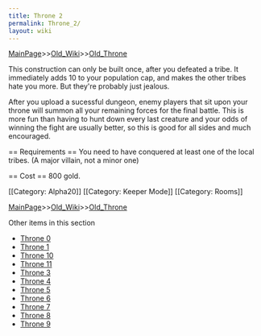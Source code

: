 ```yaml
---
title: Throne 2
permalink: Throne_2/
layout: wiki
---
```


[MainPage](/keeperrl_wiki/ "wikilink")>>[Old_Wiki](/keeperrl_wiki/Old_Wiki "wikilink")>>[Old_Throne](/keeperrl_wiki/Old_Throne "wikilink")

This construction can only be built once, after you defeated a tribe. It immediately adds 10 to your population cap, and makes the other tribes hate you more. But they're probably just jealous.

After you upload a sucessful dungeon, enemy players that sit upon your throne will summon all your remaining forces for the final battle. This is more fun than having to hunt down every last creature and your odds of winning the fight are usually better, so this is good for all sides and much encouraged.

== Requirements ==
You need to have conquered at least one of the local tribes. (A major villain, not a minor one)

== Cost ==
800 gold.

[[Category: Alpha20]]
[[Category: Keeper Mode]]
[[Category: Rooms]]

[MainPage](/keeperrl_wiki/ "wikilink")>>[Old_Wiki](/keeperrl_wiki/Old_Wiki "wikilink")>>[Old_Throne](/keeperrl_wiki/Old_Throne "wikilink")

Other items in this section
-    [Throne 0](/keeperrl_wiki/Throne_0 "wikilink")
-    [Throne 1](/keeperrl_wiki/Throne_1 "wikilink")
-    [Throne 10](/keeperrl_wiki/Throne_10 "wikilink")
-    [Throne 11](/keeperrl_wiki/Throne_11 "wikilink")
-    [Throne 3](/keeperrl_wiki/Throne_3 "wikilink")
-    [Throne 4](/keeperrl_wiki/Throne_4 "wikilink")
-    [Throne 5](/keeperrl_wiki/Throne_5 "wikilink")
-    [Throne 6](/keeperrl_wiki/Throne_6 "wikilink")
-    [Throne 7](/keeperrl_wiki/Throne_7 "wikilink")
-    [Throne 8](/keeperrl_wiki/Throne_8 "wikilink")
-    [Throne 9](/keeperrl_wiki/Throne_9 "wikilink")

